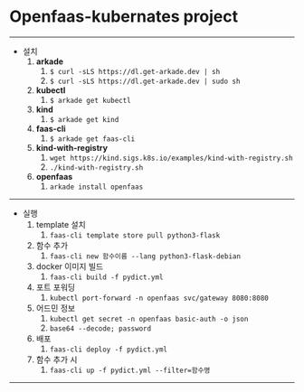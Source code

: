 # Openfaas-kubernates project

--------------------------------------------------------------
 - 설치
   1. **arkade**
      1. `$ curl -sLS https://dl.get-arkade.dev | sh`
      2. `$ curl -sLS https://dl.get-arkade.dev | sudo sh`
   2. **kubectl**
      1. `$ arkade get kubectl`
   3. **kind**
      1. `$ arkade get kind`
   4. **faas-cli**
      1. `$ arkade get faas-cli`
   5. **kind-with-registry**
      1. `wget https://kind.sigs.k8s.io/examples/kind-with-registry.sh`
      2. `./kind-with-registry.sh`
   6. **openfaas**
      1. `arkade install openfaas`

---------------------------------------------------------------

 - 실행
   1. template 설치
      1. `faas-cli template store pull python3-flask`
   2. 함수 추가
      1. `faas-cli new 함수이름 --lang python3-flask-debian`
   3. docker 이미지 빌드
      1. `faas-cli build -f pydict.yml`
   4. 포트 포워딩
      1. `kubectl port-forward -n openfaas svc/gateway 8080:8080 `
   5. 어드민 정보
      1. `kubectl get secret -n openfaas basic-auth -o json`
      2. `base64 --decode; password`
   6. 배포
      1. `faas-cli deploy -f pydict.yml`
   7. 함수 추가 시
      1. `faas-cli up -f pydict.yml --filter=함수명`

---------------------------------------------------------------